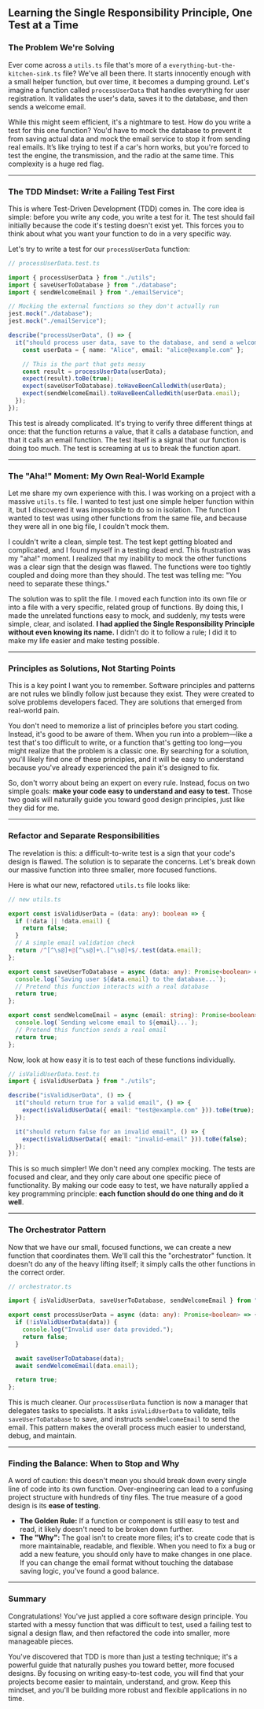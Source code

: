 ## Learning the Single Responsibility Principle, One Test at a Time

### The Problem We're Solving

Ever come across a `utils.ts` file that's more of a `everything-but-the-kitchen-sink.ts` file? We've all been there. It starts innocently enough with a small helper function, but over time, it becomes a dumping ground. Let's imagine a function called `processUserData` that handles everything for user registration. It validates the user's data, saves it to the database, and then sends a welcome email.

While this might seem efficient, it's a nightmare to test. How do you write a test for this one function? You'd have to mock the database to prevent it from saving actual data and mock the email service to stop it from sending real emails. It’s like trying to test if a car's horn works, but you're forced to test the engine, the transmission, and the radio at the same time. This complexity is a huge red flag.

---

### The TDD Mindset: Write a Failing Test First

This is where Test-Driven Development (TDD) comes in. The core idea is simple: before you write any code, you write a test for it. The test should fail initially because the code it's testing doesn't exist yet. This forces you to think about what you want your function to do in a very specific way.

Let's try to write a test for our `processUserData` function:

```typescript
// processUserData.test.ts

import { processUserData } from "./utils";
import { saveUserToDatabase } from "./database";
import { sendWelcomeEmail } from "./emailService";

// Mocking the external functions so they don't actually run
jest.mock("./database");
jest.mock("./emailService");

describe("processUserData", () => {
  it("should process user data, save to the database, and send a welcome email", () => {
    const userData = { name: "Alice", email: "alice@example.com" };

    // This is the part that gets messy
    const result = processUserData(userData);
    expect(result).toBe(true);
    expect(saveUserToDatabase).toHaveBeenCalledWith(userData);
    expect(sendWelcomeEmail).toHaveBeenCalledWith(userData.email);
  });
});
```

This test is already complicated. It's trying to verify three different things at once: that the function returns a value, that it calls a database function, and that it calls an email function. The test itself is a signal that our function is doing too much. The test is screaming at us to break the function apart.

---

### The "Aha\!" Moment: My Own Real-World Example

Let me share my own experience with this. I was working on a project with a massive `utils.ts` file. I wanted to test just one simple helper function within it, but I discovered it was impossible to do so in isolation. The function I wanted to test was using other functions from the same file, and because they were all in one big file, I couldn't mock them.

I couldn't write a clean, simple test. The test kept getting bloated and complicated, and I found myself in a testing dead end. This frustration was my "aha\!" moment. I realized that my inability to mock the other functions was a clear sign that the design was flawed. The functions were too tightly coupled and doing more than they should. The test was telling me: "You need to separate these things."

The solution was to split the file. I moved each function into its own file or into a file with a very specific, related group of functions. By doing this, I made the unrelated functions easy to mock, and suddenly, my tests were simple, clear, and isolated. **I had applied the Single Responsibility Principle without even knowing its name.** I didn't do it to follow a rule; I did it to make my life easier and make testing possible.

---

### Principles as Solutions, Not Starting Points

This is a key point I want you to remember. Software principles and patterns are not rules we blindly follow just because they exist. They were created to solve problems developers faced. They are solutions that emerged from real-world pain.

You don't need to memorize a list of principles before you start coding. Instead, it's good to be aware of them. When you run into a problem—like a test that's too difficult to write, or a function that's getting too long—you might realize that the problem is a classic one. By searching for a solution, you'll likely find one of these principles, and it will be easy to understand because you've already experienced the pain it's designed to fix.

So, don't worry about being an expert on every rule. Instead, focus on two simple goals: **make your code easy to understand and easy to test.** Those two goals will naturally guide you toward good design principles, just like they did for me.

---

### Refactor and Separate Responsibilities

The revelation is this: a difficult-to-write test is a sign that your code's design is flawed. The solution is to separate the concerns. Let's break down our massive function into three smaller, more focused functions.

Here is what our new, refactored `utils.ts` file looks like:

```typescript
// new utils.ts

export const isValidUserData = (data: any): boolean => {
  if (!data || !data.email) {
    return false;
  }
  // A simple email validation check
  return /^[^\s@]+@[^\s@]+\.[^\s@]+$/.test(data.email);
};

export const saveUserToDatabase = async (data: any): Promise<boolean> => {
  console.log(`Saving user ${data.email} to the database...`);
  // Pretend this function interacts with a real database
  return true;
};

export const sendWelcomeEmail = async (email: string): Promise<boolean> => {
  console.log(`Sending welcome email to ${email}...`);
  // Pretend this function sends a real email
  return true;
};
```

Now, look at how easy it is to test each of these functions individually.

```typescript
// isValidUserData.test.ts
import { isValidUserData } from "./utils";

describe("isValidUserData", () => {
  it("should return true for a valid email", () => {
    expect(isValidUserData({ email: "test@example.com" })).toBe(true);
  });

  it("should return false for an invalid email", () => {
    expect(isValidUserData({ email: "invalid-email" })).toBe(false);
  });
});
```

This is so much simpler\! We don't need any complex mocking. The tests are focused and clear, and they only care about one specific piece of functionality. By making our code easy to test, we have naturally applied a key programming principle: **each function should do one thing and do it well**.

---

### The Orchestrator Pattern

Now that we have our small, focused functions, we can create a new function that coordinates them. We'll call this the "orchestrator" function. It doesn't do any of the heavy lifting itself; it simply calls the other functions in the correct order.

```typescript
// orchestrator.ts

import { isValidUserData, saveUserToDatabase, sendWelcomeEmail } from "./utils";

export const processUserData = async (data: any): Promise<boolean> => {
  if (!isValidUserData(data)) {
    console.log("Invalid user data provided.");
    return false;
  }

  await saveUserToDatabase(data);
  await sendWelcomeEmail(data.email);

  return true;
};
```

This is much cleaner. Our `processUserData` function is now a manager that delegates tasks to specialists. It asks `isValidUserData` to validate, tells `saveUserToDatabase` to save, and instructs `sendWelcomeEmail` to send the email. This pattern makes the overall process much easier to understand, debug, and maintain.

---

### Finding the Balance: When to Stop and Why

A word of caution: this doesn't mean you should break down every single line of code into its own function. Over-engineering can lead to a confusing project structure with hundreds of tiny files. The true measure of a good design is its **ease of testing**.

- **The Golden Rule:** If a function or component is still easy to test and read, it likely doesn't need to be broken down further.
- **The "Why":** The goal isn't to create more files; it's to create code that is more maintainable, readable, and flexible. When you need to fix a bug or add a new feature, you should only have to make changes in one place. If you can change the email format without touching the database saving logic, you've found a good balance.

---

### Summary

Congratulations\! You've just applied a core software design principle. You started with a messy function that was difficult to test, used a failing test to signal a design flaw, and then refactored the code into smaller, more manageable pieces.

You've discovered that TDD is more than just a testing technique; it's a powerful guide that naturally pushes you toward better, more focused designs. By focusing on writing easy-to-test code, you will find that your projects become easier to maintain, understand, and grow. Keep this mindset, and you'll be building more robust and flexible applications in no time.
